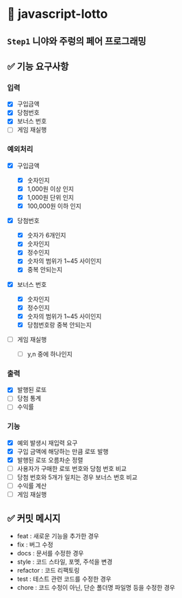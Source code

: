 # 🎱 javascript-lotto

## `Step1` 니야와 주렁의 페어 프로그래밍

## ✅ 기능 요구사항

### 입력

- [x] 구입금액
- [x] 당첨번호
- [x] 보너스 번호
- [ ] 게임 재실행

### 예외처리

- [x] 구입금액

  - [x] 숫자인지
  - [x] 1,000원 이상 인지
  - [x] 1,000원 단위 인지
  - [x] 100,000원 이하 인지

- [x] 당첨번호

  - [x] 숫자가 6개인지
  - [x] 숫자인지
  - [x] 정수인지
  - [x] 숫자의 범위가 1~45 사이인지
  - [x] 중복 안되는지

- [x] 보너스 번호

  - [x] 숫자인지
  - [x] 정수인지
  - [x] 숫자의 범위가 1~45 사이인지
  - [x] 당첨번호랑 중복 안되는지

- [ ] 게임 재실행

  - [ ] y,n 중에 하나인지

### 출력

- [x] 발행된 로또
- [ ] 당첨 통계
- [ ] 수익률

### 기능

- [x] 예외 발생시 재입력 요구
- [x] 구입 금액에 해당하는 만큼 로또 발행
- [x] 발행된 로또 오름차순 정렬
- [ ] 사용자가 구매한 로또 번호와 당첨 번호 비교
- [ ] 당첨 번호와 5개가 일치는 경우 보너스 번호 비교
- [ ] 수익률 계산
- [ ] 게임 재실행

## ✅ 커밋 메시지

- feat : 새로운 기능을 추가한 경우
- fix : 버그 수정
- docs : 문서를 수정한 경우
- style : 코드 스타일, 포멧, 주석을 변경
- refactor : 코드 리팩토링
- test : 테스트 관련 코드를 수정한 경우
- chore : 코드 수정이 아닌, 단순 폴더명 파일명 등을 수정한 경우
